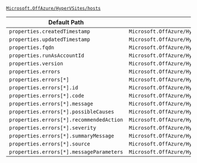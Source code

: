 [`Microsoft.OffAzure/HyperVSites/hosts`](https://docs.microsoft.com/en-us/azure/templates/microsoft.offazure/hypervsites/hosts)

| Default Path | Alias |
|---|---|
| `properties.createdTimestamp` | `Microsoft.OffAzure/HyperVSites/hosts/createdTimestamp` |
| `properties.updatedTimestamp` | `Microsoft.OffAzure/HyperVSites/hosts/updatedTimestamp` |
| `properties.fqdn` | `Microsoft.OffAzure/HyperVSites/hosts/fqdn` |
| `properties.runAsAccountId` | `Microsoft.OffAzure/HyperVSites/hosts/runAsAccountId` |
| `properties.version` | `Microsoft.OffAzure/HyperVSites/hosts/version` |
| `properties.errors` | `Microsoft.OffAzure/HyperVSites/hosts/errors` |
| `properties.errors[*]` | `Microsoft.OffAzure/HyperVSites/hosts/errors[*]` |
| `properties.errors[*].id` | `Microsoft.OffAzure/HyperVSites/hosts/errors[*].id` |
| `properties.errors[*].code` | `Microsoft.OffAzure/HyperVSites/hosts/errors[*].code` |
| `properties.errors[*].message` | `Microsoft.OffAzure/HyperVSites/hosts/errors[*].message` |
| `properties.errors[*].possibleCauses` | `Microsoft.OffAzure/HyperVSites/hosts/errors[*].possibleCauses` |
| `properties.errors[*].recommendedAction` | `Microsoft.OffAzure/HyperVSites/hosts/errors[*].recommendedAction` |
| `properties.errors[*].severity` | `Microsoft.OffAzure/HyperVSites/hosts/errors[*].severity` |
| `properties.errors[*].summaryMessage` | `Microsoft.OffAzure/HyperVSites/hosts/errors[*].summaryMessage` |
| `properties.errors[*].source` | `Microsoft.OffAzure/HyperVSites/hosts/errors[*].source` |
| `properties.errors[*].messageParameters` | `Microsoft.OffAzure/HyperVSites/hosts/errors[*].messageParameters` |

